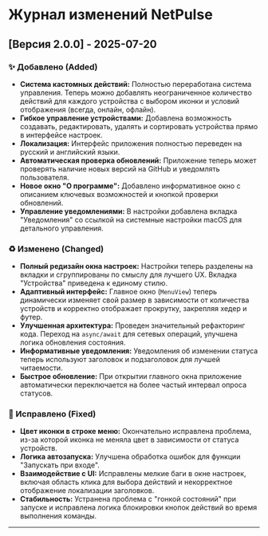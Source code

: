 # Журнал изменений NetPulse

## [Версия 2.0.0] - 2025-07-20

### ✨ Добавлено (Added)

* **Система кастомных действий:** Полностью переработана система управления. Теперь можно добавлять неограниченное количество действий для каждого устройства с выбором иконки и условий отображения (всегда, онлайн, офлайн).
* **Гибкое управление устройствами:** Добавлена возможность создавать, редактировать, удалять и сортировать устройства прямо в интерфейсе настроек.
* **Локализация:** Интерфейс приложения полностью переведен на русский и английский языки.
* **Автоматическая проверка обновлений:** Приложение теперь может проверять наличие новых версий на GitHub и уведомлять пользователя.
* **Новое окно "О программе":** Добавлено информативное окно с описанием ключевых возможностей и кнопкой проверки обновлений.
* **Управление уведомлениями:** В настройки добавлена вкладка "Уведомления" со ссылкой на системные настройки macOS для детального управления.

### ♻️ Изменено (Changed)

* **Полный редизайн окна настроек:** Настройки теперь разделены на вкладки и сгруппированы по смыслу для лучшего UX. Вкладка "Устройства" приведена к единому стилю.
* **Адаптивный интерфейс:** Главное окно (`MenuView`) теперь динамически изменяет свой размер в зависимости от количества устройств и корректно отображает прокрутку, закрепляя хедер и футер.
* **Улучшенная архитектура:** Проведен значительный рефакторинг кода. Переход на `async/await` для сетевых операций, улучшена логика обновления состояния.
* **Информативные уведомления:** Уведомления об изменении статуса теперь используют заголовок и подзаголовок для лучшей читаемости.
* **Быстрое обновление:** При открытии главного окна приложение автоматически переключается на более частый интервал опроса статусов.

### 🐞 Исправлено (Fixed)

* **Цвет иконки в строке меню:** Окончательно исправлена проблема, из-за которой иконка не меняла цвет в зависимости от статуса устройств.
* **Логика автозапуска:** Улучшена обработка ошибок для функции "Запускать при входе".
* **Взаимодействие с UI:** Исправлены мелкие баги в окне настроек, включая область клика для выбора действий и некорректное отображение локализации заголовков.
* **Стабильность:** Устранена проблема с "гонкой состояний" при запуске и исправлена логика блокировки кнопок действий во время выполнения команды.

---
